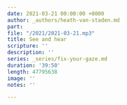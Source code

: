 ```yaml
---
date: 2021-03-21 00:00:00 +0000
author: _authors/heath-van-staden.md
part: 
file: "/2021/2021-03-21.mp3"
title: See and hear
scripture: ''
description: ''
series: _series/fix-your-gaze.md
duration: '39:50'
length: 47795638
image: ''
notes: ''

---
```

